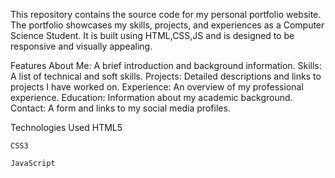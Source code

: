 This repository contains the source code for my personal portfolio website. The portfolio showcases my skills, projects, and experiences as a Computer Science Student. It is built using HTML,CSS,JS and is designed to be responsive and visually appealing.

Features
About Me: A brief introduction and background information.
Skills: A list of technical and soft skills.
Projects: Detailed descriptions and links to projects I have worked on.
Experience: An overview of my professional experience.
Education: Information about my academic background.
Contact: A form and links to my social media profiles.


Technologies Used
    HTML5
	
    CSS3
	
    JavaScript
